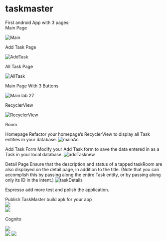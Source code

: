 # taskmaster
First android App with 3 pages:    
Main Page    

![Main](https://user-images.githubusercontent.com/97651232/165224509-2722a86b-879c-4746-8b5a-c5baaa0458ec.png) 

Add Task Page    

![AddTask](https://user-images.githubusercontent.com/97651232/165224452-d98fd71d-33f1-46d9-b15f-52c824494d3c.png)   

All Task Page    

![AllTask](https://user-images.githubusercontent.com/97651232/165224489-b1d3c8a4-3e3e-428d-b2eb-4711a2ea812e.png)

Main Page With 3 Buttons

![Main lab 27](https://user-images.githubusercontent.com/97651232/165657489-80b9c426-b673-4d1f-bccd-01aeb474d880.png)
  
RecyclerView

![RecyclerView](https://user-images.githubusercontent.com/97651232/171005569-8f4f4dea-8038-4250-a8e4-0cd34ee873e8.png)

Room

Homepage
Refactor your homepage’s RecyclerView to display all Task entities in your database.
![mainAc](https://user-images.githubusercontent.com/97651232/171950781-a1c1f98f-c51c-45f3-b045-b45deb0c71ea.png)

Add Task Form
Modify your Add Task form to save the data entered in as a Task in your local database.
![addTasknew](https://user-images.githubusercontent.com/97651232/171950998-a968f8c5-9b13-4aaa-82e9-95b9e8b3d5d1.png)

Detail Page
Ensure that the description and status of a tapped taskRoom are also displayed on the detail page, in addition to the title. (Note that you can accomplish this by passing along the entire Task entity, or by passing along only its ID in the intent.)
![taskDetails](https://user-images.githubusercontent.com/97651232/171951167-ca8b1622-04b7-4c03-a0f0-b571def4d355.png)

Espresso
add more test and polish the application.

Publish TaskMaster build apk for your app    
![](./screenshots/recycler%20in%20amplify.jpg)    
![](./screenshots/tasldetails.jpg)   

Cognito 

    
![](./screenshots/login.jpg)   
![](./screenshots/sign%20up.jpg)
![](./screenshots/verification.jpg)   
